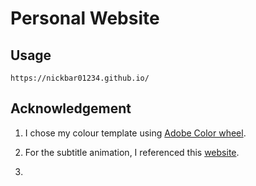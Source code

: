 # Personal Website 

## Usage 

`https://nickbar01234.github.io/` 

## Acknowledgement 

1) I chose my colour template using <a href="https://usefulangle.com/post/75/typing-effect-animation-javascript-css">Adobe Color wheel</a>. 

2) For the subtitle animation, I referenced this <a href="https://usefulangle.com/post/75/typing-effect-animation-javascript-css">website</a>. 

3) 